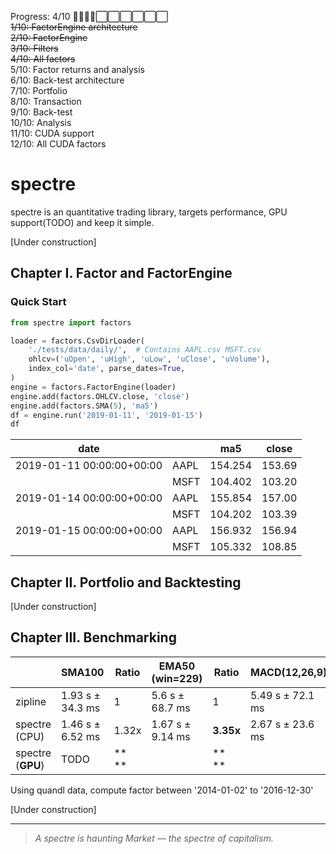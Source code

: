 
Progress: 4/10  🔳🔳🔳🔳⬜⬜⬜⬜⬜⬜  
~~1/10: FactorEngine architecture~~  
~~2/10: FactorEngine~~  
~~3/10: Filters~~  
~~4/10: All factors~~  
5/10: Factor returns and analysis    
6/10: Back-test architecture  
7/10: Portfolio  
8/10: Transaction  
9/10: Back-test  
10/10: Analysis  
11/10: CUDA support  
12/10: All CUDA factors  

# spectre 

spectre is an quantitative trading library, 
targets performance, GPU support(TODO) and keep it simple. 

[Under construction]

## Chapter I. Factor and FactorEngine

### Quick Start
```python
from spectre import factors

loader = factors.CsvDirLoader(
    './tests/data/daily/',  # Contains AAPL.csv MSFT.csv
    ohlcv=('uOpen', 'uHigh', 'uLow', 'uClose', 'uVolume'),
    index_col='date', parse_dates=True,
)
engine = factors.FactorEngine(loader)
engine.add(factors.OHLCV.close, 'close')
engine.add(factors.SMA(5), 'ma5')
df = engine.run('2019-01-11', '2019-01-15')
df
```
		

|date                     |    |        ma5|	 close|	
|-------------------------|----|-----------|----------|
|2019-01-11 00:00:00+00:00|AAPL|    154.254|	153.69|
|                         |MSFT|    104.402|	103.20|
|2019-01-14 00:00:00+00:00|AAPL|    155.854|	157.00|
|                         |MSFT|    104.202|	103.39|
|2019-01-15 00:00:00+00:00|AAPL|    156.932|	156.94|
|                         |MSFT|    105.332|	108.85|


## Chapter II. Portfolio and Backtesting

[Under construction]

## Chapter III. Benchmarking

|                 |      SMA100      | Ratio | EMA50 (win=229) | Ratio   | MACD(12,26,9)    | Ratio   |
|-----------------|------------------|-------|-----------------|---------|------------------|---------|
|zipline          | 1.93 s ± 34.3 ms |	 1   | 5.6 s ± 68.7 ms |	1    | 5.49 s ± 72.1 ms |	 1    |
|spectre (CPU)    | 1.46 s ± 6.52 ms | 1.32x | 1.67 s ± 9.14 ms|**3.35x**| 2.67 s ± 23.6 ms |**2.06x**|
|spectre (**GPU**)| TODO             |**  ** |	                |**   **|	                 |      |

Using quandl data, compute factor between '2014-01-02' to '2016-12-30'  
 
[Under construction]

------------
> *A spectre is haunting Market — the spectre of capitalism.*
